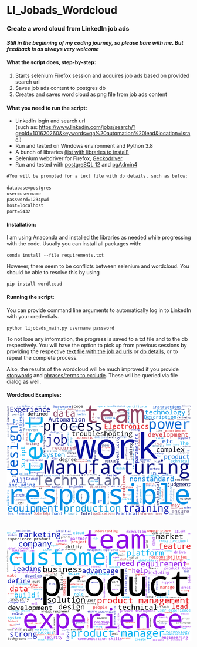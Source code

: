 # LI_Jobads_Wordcloud

### Create a word cloud from LinkedIn job ads

#### *Still in the beginning of my coding journey, so please bare with me. But feedback is as always very welcome*

#### What the script does, step-by-step:
1. Starts selenium Firefox session and acquires job ads based on provided search url
2. Saves job ads content to postgres db 
3. Creates and saves word cloud as png file from job ads content

#### What you need to run the script: 
- LinkedIn login and search url <br />
(such as: https://www.linkedin.com/jobs/search/?geoId=101620260&keywords=qa%20automation%20lead&location=Israel)
- Run and tested on Windows environment and Python 3.8
- A bunch of libraries [(list with libraries to install)](https://github.com/LangeJM/Selenium_Blinkist/blob/master/requirements.txt)
- Selenium webdriver for Firefox, [Geckodriver](https://github.com/mozilla/geckodriver/releases)
- Run and tested with [postgreSQL 12](https://www.postgresql.org/about/news/1976/) and [pgAdmin4](https://www.pgadmin.org/download/)
```
#You will be prompted for a text file with db details, such as below:

database=postgres
user=username
password=1234pwd
host=localhost
port=5432
```


#### Installation:
I am using Anaconda and installed the libraries as needed while progressing with the code. 
Usually you can install all packages with: 
```
conda install --file requirements.txt
```
However, there seem to be conflicts between selenium and wordcloud. You should be able to resolve this by using 
``` 
pip install wordlcoud
``` 

#### Running the script:
You can provide command line arguments to automatically log in to LinkedIn with your credentials.
```
python lijobads_main.py username password
```
To not lose any information, the progress is saved to a txt file and to the db respectively. You will have the option to pick up from previous sessions by providing the respective [text file with the job ad urls](https://github.com/LangeJM/LI_Jobads_Wordcloud/blob/master/example_jobad_urls.txt) or [db details](https://github.com/LangeJM/LI_Jobads_Wordcloud/blob/master/example_db_details.txt), or to repeat the complete process.

Also, the results of the wordcloud will be much improved if you provide [stopwords](https://github.com/LangeJM/LI_Jobads_Wordcloud/blob/master/example_stopwords.txt) and [phrases/terms to exclude](https://github.com/LangeJM/LI_Jobads_Wordcloud/blob/master/example_exclusions.txt). These will be queried via file dialog as well.

#### Wordcloud Examples:

![](wordcloud.png)
<br />
<br />
<br />
![](wordcloud0.png)
